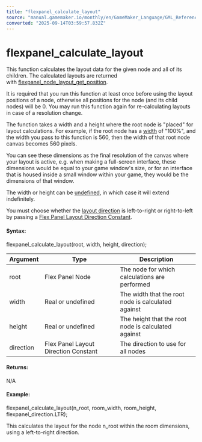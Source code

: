 ```yaml
---
title: "flexpanel_calculate_layout"
source: "manual.gamemaker.io/monthly/en/GameMaker_Language/GML_Reference/Flex_Panels/Function_Reference/flexpanel_calculate_layout.htm"
converted: "2025-09-14T03:59:57.832Z"
---
```


# flexpanel\_calculate\_layout

This function calculates the layout data for the given node and all of its children. The calculated layouts are returned with [flexpanel\_node\_layout\_get\_position](flexpanel_node_layout_get_position.md).

It is required that you run this function at least once before using the layout positions of a node, otherwise all positions for the node (and its child nodes) will be 0. You may run this function again for re-calculating layouts in case of a resolution change.

The function takes a width and a height where the root node is "placed" for layout calculations. For example, if the root node has a [width](../Flex_Panels_Styling.md) of "100%", and the width you pass to this function is 560, then the width of that root node canvas becomes 560 pixels.

You can see these dimensions as the final resolution of the canvas where your layout is active, e.g. when making a full-screen interface, these dimensions would be equal to your game window's size, or for an interface that is housed inside a small window within your game, they would be the dimensions of that window.

The width or height can be [undefined](../../../../../../../GameMaker_Language/GML_Overview/Data_Types.md), in which case it will extend indefinitely.

You must choose whether the [layout direction](../Flex_Panels_Styling.htm#layout) is left-to-right or right-to-left by passing a [Flex Panel Layout Direction Constant](Styling_Functions/flexpanel_node_style_set_direction.md).

#### Syntax:

flexpanel\_calculate\_layout(root, width, height, direction);

| Argument | Type | Description |
| --- | --- | --- |
| root | Flex Panel Node | The node for which calculations are performed |
| width | Real or undefined | The width that the root node is calculated against |
| height | Real or undefined | The height that the root node is calculated against |
| direction | Flex Panel Layout Direction Constant | The direction to use for all nodes |

#### Returns:

N/A

#### Example:

flexpanel\_calculate\_layout(n\_root, room\_width, room\_height, flexpanel\_direction.LTR);

This calculates the layout for the node n\_root within the room dimensions, using a left-to-right direction.